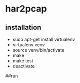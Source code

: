 # har2pcap

## installation
- sudo apt-get install virtualenv
- virtualenv venv
- source venv/bin/activate
- make
- make test
- deactivate

##run
